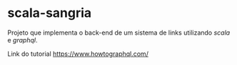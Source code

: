# scala-sangria

Projeto que implementa o back-end de um sistema de links utilizando *scala* e *graphql*. 

Link do tutorial
https://www.howtographql.com/